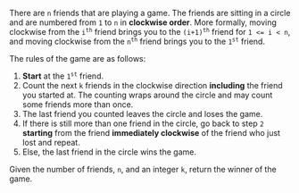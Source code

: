 There are `n` friends that are playing a game. The friends are sitting in a circle and are numbered from `1` to `n` in **clockwise order**. More formally, moving clockwise from the <code>i<sup>th</sup></code> friend brings you to the <code>(i+1)<sup>th</sup></code> friend for `1 <= i < n`, and moving clockwise from the <code>n<sup>th</sup></code> friend brings you to the <code>1<sup>st</sup></code> friend.

The rules of the game are as follows:

1. **Start** at the <code>1<sup>st</sup></code> friend.
2. Count the next `k` friends in the clockwise direction **including** the friend you started at. The counting wraps around the circle and may count some friends more than once.
3. The last friend you counted leaves the circle and loses the game.
4. If there is still more than one friend in the circle, go back to step `2` **starting** from the friend **immediately clockwise** of the friend who just lost and repeat.
5. Else, the last friend in the circle wins the game.

Given the number of friends, `n`, and an integer `k`, return the winner of the game.